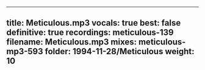 
---
title: Meticulous.mp3
vocals: true
best: false
definitive: true
recordings: meticulous-139
filename: Meticulous.mp3
mixes: meticulous-mp3-593
folder: 1994-11-28/Meticulous
weight: 10
---
